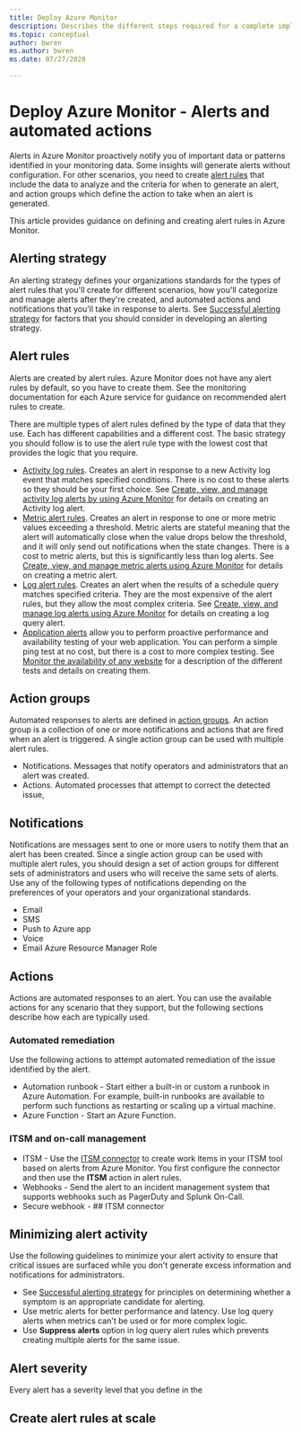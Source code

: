 ```yaml
---
title: Deploy Azure Monitor
description: Describes the different steps required for a complete implementation of Azure Monitor to monitor all of the resources in your Azure subscription.
ms.topic: conceptual
author: bwren
ms.author: bwren
ms.date: 07/27/2020

---
```


# Deploy Azure Monitor - Alerts and automated actions
Alerts in Azure Monitor proactively notify you of important data or patterns identified in your monitoring data. Some insights will generate alerts without configuration. For other scenarios, you need to create [alert rules](alerts/alerts-overview.md) that include the data to analyze and the criteria for when to generate an alert, and action groups which define the action to take when an alert is generated. 

This article provides guidance on defining and creating alert rules in Azure Monitor.
## Alerting strategy
An alerting strategy defines your organizations standards for the types of alert rules that you'll create for different scenarios, how you'll categorize and manage alerts after they're created, and automated actions and notifications that you'll take in response to alerts. See [Successful alerting strategy](/azure/cloud-adoption-framework/manage/monitor/alerting#successful-alerting-strategy) for factors that you should consider in developing an alerting strategy.


## Alert rules
Alerts are created by alert rules. Azure Monitor does not have any alert rules by default, so you have to create them. See the monitoring documentation for each Azure service for guidance on recommended alert rules to create. 

There are multiple types of alert rules defined by the type of data that they use. Each has different capabilities and a different cost. The basic strategy you should follow is to use the alert rule type with the lowest cost that provides the logic that you require.

- [Activity log rules](alerts/activity-log-alerts.md). Creates an alert in response to a new Activity log event that matches specified conditions. There is no cost to these alerts so they should be your first choice. See [Create, view, and manage activity log alerts by using Azure Monitor](alerts/alerts-activity-log.md) for details on creating an Activity log alert.
- [Metric alert rules](alerts/alerts-metric-overview.md). Creates an alert in response to one or more metric values exceeding a threshold. Metric alerts are stateful meaning that the alert will automatically close when the value drops below the threshold, and it will only send out notifications when the state changes. There is a cost to metric alerts, but this is significantly less than log alerts. See [Create, view, and manage metric alerts using Azure Monitor](alerts/alerts-metric.md) for details on creating a metric alert.
- [Log alert rules](alerts/alerts-unified-log.md). Creates an alert when the results of a schedule query matches specified criteria. They are the most expensive of the alert rules, but they allow the most complex criteria. See [Create, view, and manage log alerts using Azure Monitor](alerts/alerts-log.md) for details on creating a log query alert.
- [Application alerts](app/monitor-web-app-availability.md) allow you to perform proactive performance and availability testing of your web application. You can perform a simple ping test at no cost, but there is a cost to more complex testing. See [Monitor the availability of any website](app/monitor-web-app-availability.md) for a description of the different tests and details on creating them.


## Action groups
Automated responses to alerts are defined in [action groups](alerts/action-groups.md). An action group is a collection of one or more notifications and actions that are fired when an alert is triggered. A single action group can be used with multiple alert rules. 

- Notifications. Messages that notify operators and administrators that an alert was created.
- Actions. Automated processes that attempt to correct the detected issue, 
## Notifications
Notifications are messages sent to one or more users to notify them that an alert has been created. Since a single action group can be used with multiple alert rules, you should design a set of action groups for different sets of administrators and users who will receive the same sets of alerts. Use any of the following types of notifications depending on the preferences of your operators and your organizational standards.

- Email
- SMS
- Push to Azure app
- Voice
- Email Azure Resource Manager Role

## Actions
Actions are automated responses to an alert. You can use the available actions for any scenario that they support, but the following sections describe how each are typically used.

### Automated remediation
Use the following actions to attempt automated remediation of the issue identified by the alert. 

- Automation runbook - Start either a built-in or custom a runbook in Azure Automation. For example, built-in runbooks are available to perform such functions as restarting or scaling up a virtual machine.
- Azure Function - Start an Azure Function.


### ITSM and on-call management

- ITSM - Use the [ITSM connector]() to create work items in your ITSM tool based on alerts from Azure Monitor. You first configure the connector and then use the **ITSM** action in alert rules.
- Webhooks - Send the alert to an incident management system that supports webhooks such as PagerDuty and Splunk On-Call.
- Secure webhook - ## ITSM connector


## Minimizing alert activity
Use the following guidelines to minimize your alert activity to ensure that critical issues are surfaced while you don't generate excess information and notifications for administrators. 

- See [Successful alerting strategy](/azure/cloud-adoption-framework/manage/monitor/alerting#successful-alerting-strategy) for principles on determining whether a symptom is an appropriate candidate for alerting.
- Use metric alerts for better performance and latency. Use log query alerts when metrics can't be used or for more complex logic.
- Use **Suppress alerts** option in log query alert rules which prevents creating multiple alerts for the same issue.

## Alert severity
Every alert has a severity level that you define in the 

## Create alert rules at scale
